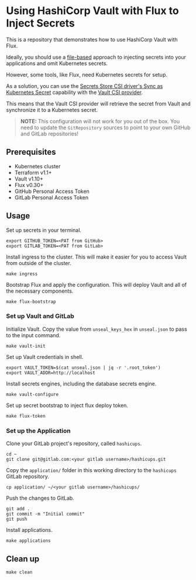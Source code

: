 # Using HashiCorp Vault with Flux to Inject Secrets

This is a repository that demonstrates how to use HashiCorp Vault
with Flux.

Ideally, you should use a [file-based](https://www.vaultproject.io/docs/platform/k8s) approach to injecting
secrets into your applications and omit Kubernetes secrets.

However, some tools, like Flux, need Kubernetes secrets for setup.

As a solution, you can use the [Secrets Store CSI driver's Sync as Kubernetes Secret](https://secrets-store-csi-driver.sigs.k8s.io/topics/sync-as-kubernetes-secret.html)
capability with the [Vault CSI provider](https://www.vaultproject.io/docs/platform/k8s/csi).

This means that the Vault CSI provider will retrieve the secret from Vault and synchronize it to a Kubernetes
secret.

> __NOTE:__ This configuration will not work for you out of the box. You need
  to update the `GitRepository` sources to point to your own GitHub and GitLab
  repositories!

## Prerequisites

- Kubernetes cluster
- Terraform v1.1+
- Vault v1.10+
- Flux v0.30+
- GitHub Personal Access Token
- GitLab Personal Access Token

## Usage

Set up secrets in your terminal.

```shell
export GITHUB_TOKEN=<PAT from GitHub>
export GITLAB_TOKEN=<PAT from GitLab>
```

Install ingress to the cluster. This will make it easier
for you to access Vault from outside of the cluster.

```shell
make ingress
```

Bootstrap Flux and apply the configuration. This will
deploy Vault and all of the necessary components.

```shell
make flux-bootstrap
```

### Set up Vault and GitLab

Initialize Vault. Copy the value from `unseal_keys_hex` in
`unseal.json` to pass to the input command.

```shell
make vault-init
```

Set up Vault credentials in shell.

```shell
export VAULT_TOKEN=$(cat unseal.json | jq -r '.root_token')
export VAULT_ADDR=http://localhost
```

Install secrets engines, including the database secrets engine.

```shell
make vault-configure
```

Set up secret bootstrap to inject flux deploy token.

```shell
make flux-token
```

### Set up the Application

Clone your GitLab project's repository, called `hashicups`.

```shell
cd ~
git clone git@gitlab.com:<your gitlab username>/hashicups.git
```

Copy the `application/` folder in this working directory
to the `hashicups` GitLab repository.

```shell
cp application/ ~/<your gitlab username>/hashicups/
```

Push the changes to GitLab.

```shell
git add .
git commit -m "Initial commit"
git push
```

Install applications.

```shell
make applications
```

## Clean up

```shell
make clean
```